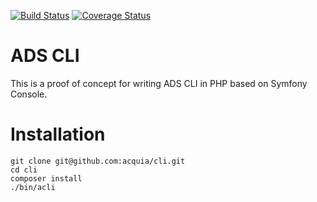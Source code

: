 [![Build Status](https://travis-ci.com/acquia/cli.svg?token=eFBAT6vQ9cqDh1Sed5Mw&branch=master)](https://travis-ci.com/acquia/cli) [![Coverage Status](https://coveralls.io/repos/github/acquia/cli/badge.svg?t=0iJBxN)](https://coveralls.io/github/acquia/cli)
# ADS CLI

This is a proof of concept for writing ADS CLI in PHP based on Symfony Console.

# Installation

```
git clone git@github.com:acquia/cli.git
cd cli
composer install
./bin/acli
```
